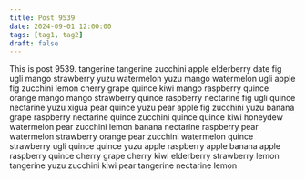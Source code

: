 ```yaml
---
title: Post 9539
date: 2024-09-01 12:00:00
tags: [tag1, tag2]
draft: false
---
```

This is post 9539.
tangerine
tangerine
zucchini
apple
elderberry
date
fig
ugli
mango
strawberry
yuzu
watermelon
yuzu
mango
watermelon
ugli
apple
fig
zucchini
lemon
cherry
grape
quince
kiwi
mango
raspberry
quince
orange
mango
mango
strawberry
quince
raspberry
nectarine
fig
ugli
quince
nectarine
yuzu
xigua
pear
quince
yuzu
pear
apple
fig
zucchini
yuzu
banana
grape
raspberry
nectarine
quince
zucchini
quince
quince
kiwi
honeydew
watermelon
pear
zucchini
lemon
banana
nectarine
raspberry
pear
watermelon
strawberry
orange
pear
zucchini
watermelon
quince
strawberry
ugli
quince
quince
yuzu
apple
raspberry
apple
banana
apple
raspberry
quince
cherry
grape
cherry
kiwi
elderberry
strawberry
lemon
tangerine
yuzu
zucchini
kiwi
pear
tangerine
nectarine
lemon
